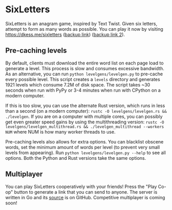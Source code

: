 # SixLetters
SixLetters is an anagram game, inspired by Text Twist. Given six letters,
attempt to form as many words as possible. You can play it now by visiting
https://dkess.me/sixletters ([backup 
link](https://www.ocf.berkeley.edu/~dkessler/sixletters/)) ([backup link 
2](https://dkess.github.io/sixletters/)).

## Pre-caching levels
By default, clients must download the entire word list on each page load to 
generate a level. This process is slow and consumes excessive bandwidth. As an 
alternative, you can run `python levelgens/levelgen.py` to pre-cache every 
possible level. This script creates a `levels` directory and generates 1921
levels which consume 7.2M of disk space. The script takes ~30 seconds when run 
with PyPy or 3-4 minutes when run with CPython on a modern computer.

If this is too slow, you can use the alternate Rust version, which runs in less 
than a second (on a modern computer): `rustc -O levelgens/levelgen.rs && 
./levelgen`. If you are on a computer with multiple cores, you can possibly get 
even greater speed gains by using the multithreading version: `rustc -O 
levelgens/levelgen_multithread.rs && ./levelgen_multithread --workers NUM` 
where NUM is how many worker threads to use.

Pre-caching levels also allows for extra options. You can blacklist obscene 
words, set the minimum amount of words per level (to prevent very small levels 
from appearing). Run `python levelgens/levelgen.py --help` to see all options. 
Both the Python and Rust versions take the same options.

## Multiplayer
You can play SixLetters cooperatively with your friends! Press the "Play Co-op" 
button to generate a link that you can send to anyone. The server is written in 
Go and its [source](https://github.com/dkess/go_slserver) is on GitHub. 
Competitive multiplayer is coming soon!
